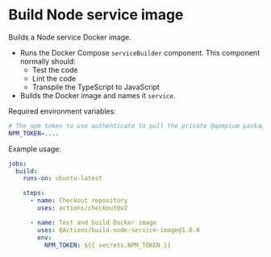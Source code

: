 # Build Node service image

Builds a Node service Docker image.

- Runs the Docker Compose `serviceBuilder` component. This component normally should:
    - Test the code
    - Lint the code
    - Transpile the TypeScript to JavaScript
- Builds the Docker image and names it `service`.

Required environment variables:
```sh
# The npm token to use authenticate to pull the private @qompium packages
NPM_TOKEN=....
```

Example usage:
```yaml
jobs:
  build:
    runs-on: ubuntu-latest

    steps:
      - name: Checkout repository
        uses: actions/checkout@v2

      - name: Test and build Docker image
        uses: QActions/build-node-service-image@1.0.0
        env:
          NPM_TOKEN: ${{ secrets.NPM_TOKEN }}
```
